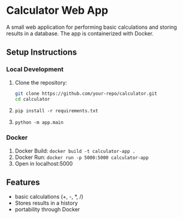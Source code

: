 # Calculator Web App

A small web application for performing basic calculations and storing results in a database. The app is containerized with Docker.

## Setup Instructions

### Local Development

1. Clone the repository:

   ```bash
   git clone https://github.com/your-repo/calculator.git
   cd calculator

   ```

1. `pip install -r requirements.txt`
1. `python -m app.main`

### Docker

1. Docker Build: `docker build -t calculator-app .`
1. Docker Run: `docker run -p 5000:5000 calculator-app`
1. Open in localhost:5000

## Features

- basic calculations (+, -, \*, /)
- Stores results in a history
- portability through Docker
